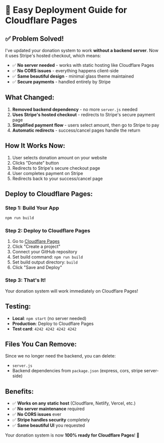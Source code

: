 # 🚀 Easy Deployment Guide for Cloudflare Pages

## ✅ **Problem Solved!**

I've updated your donation system to work **without a backend server**. Now it uses Stripe's hosted checkout, which means:

- ✅ **No server needed** - works with static hosting like Cloudflare Pages
- ✅ **No CORS issues** - everything happens client-side
- ✅ **Same beautiful design** - minimal glass theme maintained
- ✅ **Secure payments** - handled entirely by Stripe

## **What Changed:**

1. **Removed backend dependency** - no more `server.js` needed
2. **Uses Stripe's hosted checkout** - redirects to Stripe's secure payment page
3. **Simplified payment flow** - users select amount, then go to Stripe to pay
4. **Automatic redirects** - success/cancel pages handle the return

## **How It Works Now:**

1. User selects donation amount on your website
2. Clicks "Donate" button
3. Redirects to Stripe's secure checkout page
4. User completes payment on Stripe
5. Redirects back to your success/cancel page

## **Deploy to Cloudflare Pages:**

### **Step 1: Build Your App**
```bash
npm run build
```

### **Step 2: Deploy to Cloudflare Pages**
1. Go to [Cloudflare Pages](https://pages.cloudflare.com/)
2. Click "Create a project"
3. Connect your GitHub repository
4. Set build command: `npm run build`
5. Set build output directory: `build`
6. Click "Save and Deploy"

### **Step 3: That's It!**
Your donation system will work immediately on Cloudflare Pages!

## **Testing:**

- **Local**: `npm start` (no server needed)
- **Production**: Deploy to Cloudflare Pages
- **Test card**: `4242 4242 4242 4242`

## **Files You Can Remove:**

Since we no longer need the backend, you can delete:
- `server.js`
- Backend dependencies from `package.json` (express, cors, stripe server-side)

## **Benefits:**

- ✅ **Works on any static host** (Cloudflare, Netlify, Vercel, etc.)
- ✅ **No server maintenance** required
- ✅ **No CORS issues** ever
- ✅ **Stripe handles security** completely
- ✅ **Same beautiful UI** you requested

Your donation system is now **100% ready for Cloudflare Pages**! 🎉
